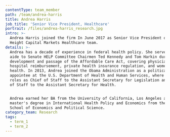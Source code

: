 ```yaml
---
contentType: team_member
path: /team/andrea-harris
title: Andrea Harris
job_title: 'Senior Vice President, Healthcare'
portrait: /files/andrea-harris_research.jpg
intro: >-
  Andrea Harris joined the firm In June 2017 as Senior Vice President of the
  Height Capital Markets Healthcare team.
details: >-
  Andrea has a decade of experience in federal health policy. She served as an
  aide to Senate HELP Committee Chairmen Ted Kennedy and Tom Harkin during the
  development and passage of the Affordable Care Act, covering physician and
  hospital reimbursement, private health insurance regulation, and women's
  health. In 2013, Andrea joined the Obama Administration as a political
  appointee at the U.S. Department of Health and Human Services, where she held
  roles as Chief of Staff to the Assistant Secretary for Legislation and Chief
  of Staff to the Assistant Secretary for Health.


  Andrea earned her BA from the University of California, Los Angeles and her
  master's degree in International Health Policy and Economics from the London
  School of Economics and Political Science.
category_team: Research
tags:
  - term_1
  - term_2
---
```


